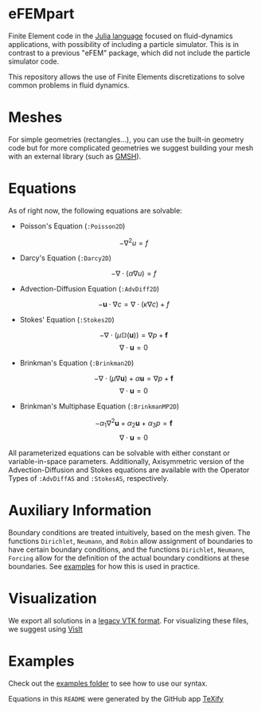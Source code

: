 # eFEMpart
Finite Element code in the [Julia language](https://julialang.org/) focused on fluid-dynamics applications, with possibility of including a particle simulator. This is in contrast to a previous "eFEM" package, which did not include the particle simulator code. 

This repository allows the use of Finite Elements discretizations to solve
common problems in fluid dynamics. 

# Meshes

For simple geometries (rectangles...), you can use the built-in 
geometry code but for more complicated geometries we suggest building your mesh with 
an external library (such as [GMSH](http://gmsh.info/)).

# Equations

As of right now, the following equations are solvable:

* Poisson's Equation (`:Poisson2D`)

$$ -\nabla^2 u = f$$

* Darcy's Equation (`:Darcy2D`)

$$ -\nabla\cdot\big(\alpha \nabla u\big) = f$$

* Advection-Diffusion Equation (`:AdvDiff2D`)

$$ -\mathbf{u}\cdot \nabla c = \nabla\cdot\big(\kappa \nabla c\big) + f$$

* Stokes' Equation (`:Stokes2D`)

$$ -\nabla\cdot\big(\mu\mathbb{D}(\mathbf{u})\big) = \nabla p + \mathbf{f}$$
$$ \nabla\cdot\mathbf{u} = 0 $$

* Brinkman's Equation (`:Brinkman2D`)

$$ -\nabla\cdot\big(\mu\nabla\mathbf{u}\big) + \alpha\mathbf{u}= \nabla p + \mathbf{f}$$
$$ \nabla\cdot\mathbf{u} = 0 $$

* Brinkman's Multiphase Equation (`:BrinkmanMP2D`)

$$ -\alpha_1\nabla^2\mathbf{u} + \alpha_2\mathbf{u} + \alpha_3 p = \mathbf{f}$$
$$ \nabla\cdot\mathbf{u} = 0 $$

All parameterized equations can be solvable with either constant or variable-in-space parameters. Additionally, Axisymmetric version of the Advection-Diffusion and Stokes equations are available with the Operator Types of `:AdvDiffAS` and `:StokesAS`, respectively. 

# Auxiliary Information

Boundary conditions are treated intuitively, based on the mesh given. The functions `Dirichlet`, `Neumann`, and `Robin` allow assignment of boundaries to have certain boundary conditions, and the functions `Dirichlet`, `Neumann`, `Forcing` allow for the definition of the actual boundary conditions at these boundaries. See [examples](examples/) for how this is used in practice.

# Visualization

We export all solutions in a [legacy VTK format](https://www.vtk.org/VTK/img/file-formats.pdf). For visualizing these files, we suggest using [VisIt](https://wci.llnl.gov/simulation/computer-codes/visit/)

# Examples 

Check out the [examples folder](examples/) to see how to use our syntax.

Equations in this `README` were generated by the GitHub app [TeXify](https://github.com/apps/texify)